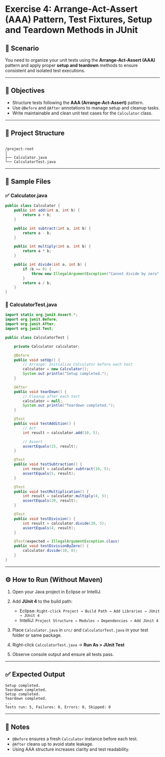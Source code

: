 
# Exercise 4: Arrange-Act-Assert (AAA) Pattern, Test Fixtures, Setup and Teardown Methods in JUnit

## 📘 Scenario
You need to organize your unit tests using the **Arrange-Act-Assert (AAA)** pattern and apply proper **setup and teardown** methods to ensure consistent and isolated test executions.

---

## 🎯 Objectives

- Structure tests following the **AAA (Arrange-Act-Assert)** pattern.
- Use `@Before` and `@After` annotations to manage setup and cleanup tasks.
- Write maintainable and clean unit test cases for the `Calculator` class.

---

## 📂 Project Structure

```

/project-root
│
├── Calculator.java
└── CalculatorTest.java

````

---

## 📄 Sample Files

### ✅ Calculator.java

```java
public class Calculator {
    public int add(int a, int b) {
        return a + b;
    }

    public int subtract(int a, int b) {
        return a - b;
    }

    public int multiply(int a, int b) {
        return a * b;
    }

    public int divide(int a, int b) {
        if (b == 0) {
            throw new IllegalArgumentException("Cannot divide by zero");
        }
        return a / b;
    }
}
````

### 🧪 CalculatorTest.java

```java
import static org.junit.Assert.*;
import org.junit.Before;
import org.junit.After;
import org.junit.Test;

public class CalculatorTest {

    private Calculator calculator;

    @Before
    public void setUp() {
        // Arrange: Initialize Calculator before each test
        calculator = new Calculator();
        System.out.println("Setup completed.");
    }

    @After
    public void tearDown() {
        // Cleanup after each test
        calculator = null;
        System.out.println("Teardown completed.");
    }

    @Test
    public void testAddition() {
        // Act
        int result = calculator.add(10, 5);

        // Assert
        assertEquals(15, result);
    }

    @Test
    public void testSubtraction() {
        int result = calculator.subtract(10, 5);
        assertEquals(5, result);
    }

    @Test
    public void testMultiplication() {
        int result = calculator.multiply(4, 5);
        assertEquals(20, result);
    }

    @Test
    public void testDivision() {
        int result = calculator.divide(20, 5);
        assertEquals(4, result);
    }

    @Test(expected = IllegalArgumentException.class)
    public void testDivisionByZero() {
        calculator.divide(10, 0);
    }
}
```

---

## ⚙️ How to Run (Without Maven)

1. Open your Java project in Eclipse or IntelliJ.
2. Add **JUnit 4** to the build path:

   * Eclipse: `Right-click Project → Build Path → Add Libraries → JUnit → JUnit 4`
   * IntelliJ: `Project Structure → Modules → Dependencies → Add JUnit 4`
3. Place `Calculator.java` in `src/` and `CalculatorTest.java` in your test folder or same package.
4. Right-click `CalculatorTest.java` → **Run As > JUnit Test**
5. Observe console output and ensure all tests pass.

---

## ✅ Expected Output

```
Setup completed.
Teardown completed.
Setup completed.
Teardown completed.
...
Tests run: 5, Failures: 0, Errors: 0, Skipped: 0
```

---

## 📝 Notes

* `@Before` ensures a fresh `Calculator` instance before each test.
* `@After` cleans up to avoid state leakage.
* Using AAA structure increases clarity and test readability.

```


```
